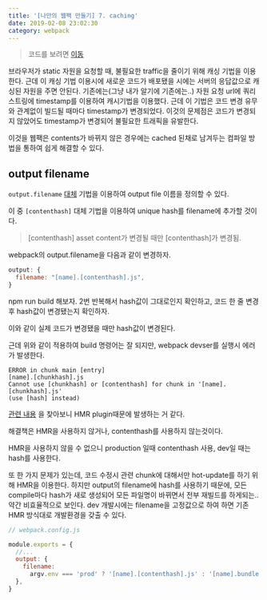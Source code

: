 ```yaml
---
title: '[나만의 웹팩 만들기] 7. caching'
date: 2019-02-08 23:02:30
category: webpack
---
```


> 코드를 보려면 [이동](https://github.com/hoilzz/create-react-packzz/tree/7-caching)

브라우저가 static 자원을 요청할 때, 불필요한 traffic을 줄이기 위해 캐싱 기법을 이용한다. 근데 이 캐싱 기법 이용시에 새로운 코드가 배포됐을 시에는 서버의 응답값으로 캐싱된 자원을 주면 안된다. 기존에는(그냥 내가 알기에 기존에는..) 자원 요청 url에 쿼리스트링에 timestamp를 이용하여 캐시기법을 이용했다. 근데 이 기법은 코드 변경 유무와 관계없이 빌드될 때마다 timestamp가 변경되었다. 이것의 문제점은 코드가 변경되지 않았어도 timestamp가 변경되어 불필요한 트래픽을 유발한다.

이것을 웹팩은 contents가 바뀌지 않은 경우에는 cached 된채로 남겨두는 컴파일 방법을 통하여 쉽게 해결할 수 있다.

## output filename

`output.filename` [대체](https://webpack.js.org/configuration/output/#output-filename) 기법을 이용하여 output file 이름을 정의할 수 있다.

이 중 `[contenthash]` 대체 기법을 이용하여 unique hash를 filename에 추가할 것이다.

> [contenthash]
> asset content가 변경될 때만 [contenthash]가 변경됨.

webpack의 output.filename을 다음과 같이 변경하자.

```js
output: {
  filename: "[name].[contenthash].js",
}
```

npm run build 해보자. 2번 반복해서 hash값이 그대로인지 확인하고, 코드 한 줄 변경 후 hash값이 변경됐는지 확인하자.

이와 같이 실제 코드가 변경됐을 때만 hash값이 변경된다.

근데 위와 같이 적용하여 build 명령어는 잘 되지만, webpack devser를 실행시 에러가 발생한다.

```
ERROR in chunk main [entry]
[name].[chunkhash].js
Cannot use [chunkhash] or [contenthash] for chunk in '[name].[chunkhash].js'
(use [hash] instead)
```

[관련 내용](https://stackoverflow.com/questions/50217480/cannot-use-chunkhash-or-contenthash-for-chunk-in-name-chunkhash-js-us) 을 찾아보니 HMR plugin때문에 발생하는 거 같다.

해결책은 HMR을 사용하지 않거나, contenthash를 사용하지 않는것이다.

HMR을 사용하지 않을 수 없으니 production 일때 contenthash 사용, dev일 때는 hash를 사용한다.

또 한 가지 문제가 있는데, 코드 수정시 관련 chunk에 대해서만 hot-update를 하기 위해 HMR을 이용한다. 하지만 output의 filename에 hash를 사용하기 때문에, 모든 compile마다 hash가 새로 생성되어 모든 파일명이 바뀌면서 전부 재빌드를 하게되는.. 약간 비효율적으로 보인다. dev 개발시에는 filename을 고정값으로 하여 하면 기존 HMR 방식대로 개발환경을 갖출 수 있다.

```js
// webpack.config.js

module.exports = {
  //...
  output: {
    filename:
      argv.env === 'prod' ? '[name].[contenthash].js' : '[name].bundle.js',
  },
}
```
